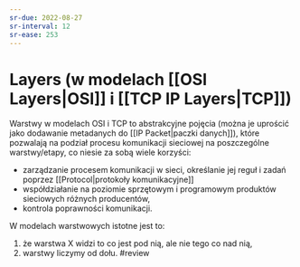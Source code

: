 ```yaml
---
sr-due: 2022-08-27
sr-interval: 12
sr-ease: 253
---
```


# Layers (w modelach [[OSI Layers|OSI]] i [[TCP IP Layers|TCP]])
Warstwy w modelach OSI i TCP to abstrakcyjne pojęcia (można je uprościć jako dodawanie metadanych do [[IP Packet|paczki danych]]), które pozwalają na podział procesu komunikacji sieciowej na poszczególne warstwy/etapy, co niesie za sobą wiele korzyści:
-   zarządzanie procesem komunikacji w sieci, określanie jej reguł i zadań poprzez [[Protocol|protokoły komunikacyjne]]
-   współdziałanie na poziomie sprzętowym i programowym produktów sieciowych różnych producentów,
-   kontrola poprawności komunikacji.
 
W modelach warstwowych istotne jest to:
1. że warstwa X widzi to co jest pod nią, ale nie tego co nad nią,
2. warstwy liczymy od dołu.
#review